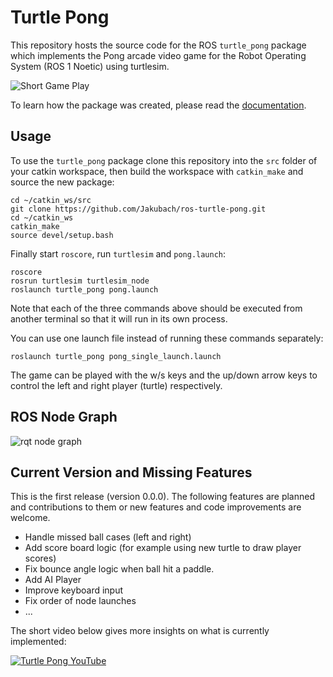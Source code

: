 # Turtle Pong

This repository hosts the source code for the ROS `turtle_pong` package which 
implements the Pong arcade video game for the Robot Operating System (ROS 1 Noetic) using turtlesim.

![Short Game Play](docs/turtle_pong.gif)

To learn how the package was created, please read the [documentation](https://fjp.at/ros/turtle-pong).

## Usage

To use the `turtle_pong` package clone this repository into the `src` folder of your catkin workspace, then build the workspace with `catkin_make` and source the new package:

```console
cd ~/catkin_ws/src
git clone https://github.com/Jakubach/ros-turtle-pong.git
cd ~/catkin_ws
catkin_make
source devel/setup.bash
```

Finally start `roscore`, run `turtlesim` and `pong.launch`:

```console
roscore
rosrun turtlesim turtlesim_node
roslaunch turtle_pong pong.launch
```

Note that each of the three commands above should be executed from another terminal so that it will run in its own process.

You can use one launch file instead of running these commands separately:

```console
roslaunch turtle_pong pong_single_launch.launch
```

The game can be played with the w/s keys and the up/down arrow keys to control the left and right player (turtle) respectively.

## ROS Node Graph

![rqt node graph](docs/rosgraph.svg)


## Current Version and Missing Features

This is the first release (version 0.0.0). The following features are planned and contributions to them or new features and code improvements are welcome.

- Handle missed ball cases (left and right)
- Add score board logic (for example using new turtle to draw player scores)
- Fix bounce angle logic when ball hit a paddle.
- Add AI Player
- Improve keyboard input
- Fix order of node launches
- ...

The short video below gives more insights on what is currently implemented:

[![Turtle Pong YouTube](http://img.youtube.com/vi/i83dNyfm_QE/0.jpg)](https://youtu.be/i83dNyfm_QE)
